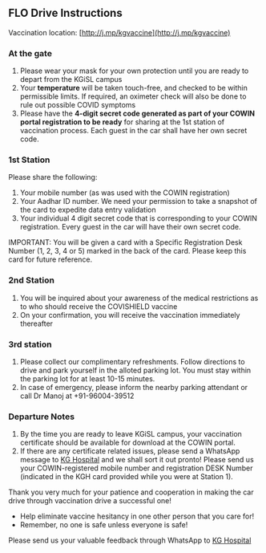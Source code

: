 <!-- title: Final Instructions for FLO Drive -->

## FLO Drive Instructions

Vaccination location: [http://j.mp/kgvaccine](http://j.mp/kgvaccine)

### At the gate
1. Please wear your mask for your own protection until you are ready to depart from the KGiSL campus 
2. Your **temperature** will be taken touch-free, and checked to be within permissible limits. If required, an oximeter check will also be done to rule out possible COVID symptoms 
3. Please have the **4-digit secret code generated as part of your COWIN portal registration to be ready** for sharing at the 1st station of vaccination process. Each guest in the car shall have her own secret code. 

### 1st Station
Please share the following: 
1. Your mobile number (as was used with the COWIN registration) 
2. Your Aadhar ID number. We need your permission to take a snapshot of the card to expedite data entry validation
3. Your individual 4 digit secret code that is corresponding to your COWIN registration. Every guest in the car will have their own secret code. 

IMPORTANT: You will be given a card with a Specific Registration Desk Number (1, 2, 3, 4 or 5) marked in the back of the card. Please keep this card for future reference. 

### 2nd Station 
1. You will be inquired about your awareness of the medical restrictions as to who should receive the COVISHIELD vaccine
2. On your confirmation, you will receive the vaccination immediately thereafter 

### 3rd station  
1. Please collect our complimentary refreshments. Follow directions to drive and park yourself in the alloted parking lot. You must stay within the parking lot for at least 10-15 minutes. 
2. In case of emergency, please inform the nearby parking attendant or call Dr Manoj at +91-96004-39512

### Departure Notes
1. By the time you are ready to leave KGiSL campus, your vaccination certificate should be available for download at the COWIN portal. 
2. If there are any certificate related issues, please send a WhatsApp message to [KG Hospital](https://api.whatsapp.com/send?phone=919626196262&text=Have%20not%20received%20my%20vaccine%20certificate%20My%20DESK%20number%20is%20) and we shall sort it out pronto! Please send us your COWIN-registered mobile number and registration DESK Number (indicated in the KGH card provided while you were at Station 1). 

Thank you very much for your patience and cooperation in making the  car drive through vaccination drive a successful one!  
  - Help eliminate vaccine hesitancy in one other person that you care for!
  - Remember, no one is safe unless everyone is safe! 

Please send us your valuable feedback through WhatsApp to [KG Hospital](https://api.whatsapp.com/send?phone=919626196262")








